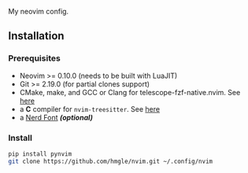My neovim config.

## Installation

### Prerequisites

- Neovim >= 0.10.0 (needs to be built with LuaJIT)
- Git >= 2.19.0 (for partial clones support)
- CMake, make, and GCC or Clang for telescope-fzf-native.nvim. See [here](https://github.com/nvim-telescope/telescope-fzf-native.nvim?tab=readme-ov-file#cmake-windows-linux-macos)
- a **C** compiler for `nvim-treesitter`. See [here](https://github.com/nvim-treesitter/nvim-treesitter#requirements)
- a [Nerd Font](https://www.nerdfonts.com/) **_(optional)_**

### Install

```bash
pip install pynvim
git clone https://github.com/hmgle/nvim.git ~/.config/nvim
```
